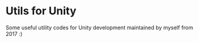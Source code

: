 # Utils for Unity

Some useful utility codes for Unity development maintained by myself from 2017 :)